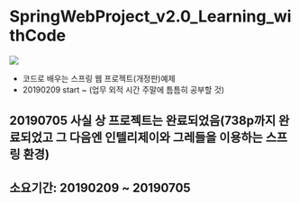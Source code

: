 # SpringWebProject_v2.0_Learning_withCode
<img src="https://user-images.githubusercontent.com/44331989/52514738-c2978e80-2c57-11e9-86a6-9b5ef4a0e8b6.png"><br>
* 코드로 배우는 스프링 웹 프로젝트(개정판)예제
* 20190209 start ~ (업무 외적 시간 주말에 틈틈히 공부할 것)

## 20190705 사실 상 프로젝트는 완료되었음(738p까지 완료되었고 그 다음엔 인텔리제이와 그레들을 이용하는 스프링 환경)<br>

## 소요기간: 20190209 ~ 20190705<br>
